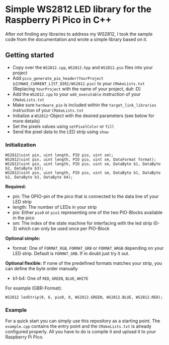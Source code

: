 # Simple WS2812 LED library for the Raspberry Pi Pico in C++

After not finding any libraries to address my WS2812, I took the sample code from the documentation and wrote a simple library based on it.

## Getting started

- Copy over the `WS2812.cpp`, `WS2812.hpp` and `WS2812.pio` files into your project
- Add `pico_generate_pio_header(YourProject ${CMAKE_CURRENT_LIST_DIR}/WS2812.pio)` to your `CMakeLists.txt` (Replacing `YourProject` with the name of your project, duh :D)
- Add the `WS2812.cpp` to your `add_executable` instruction of your `CMakeLists.txt`
- Make sure `hardware_pio` is included within the `target_link_libraries` instruction of your `CMakeLists.txt`
- Initialize a `WS2812`-Object with the desired parameters (see below for more details)
- Set the pixels values using `setPixelColor` or `fill`
- Send the pixel data to the LED strip using `show`

### Initialization

```
WS2812(uint pin, uint length, PIO pio, uint sm);
WS2812(uint pin, uint length, PIO pio, uint sm, DataFormat format);
WS2812(uint pin, uint length, PIO pio, uint sm, DataByte b1, DataByte b2, DataByte b3);
WS2812(uint pin, uint length, PIO pio, uint sm, DataByte b1, DataByte b2, DataByte b3, DataByte b4);
```

**Required:**
- pin: The GPIO-pin of the pico that is connected to the data line of your LED strip
- length: The number of LEDs in your strip
- pio: Either `pio0` or `pio1` representing one of the two PIO-Blocks available in the pico
- sm: The index of the state machine for interfacing with the led strip (0-3) which can only be used once per PIO-Block

**Optional simple:**
- format: One of `FORMAT_RGB`, `FORMAT_GRB` or `FORMAT_WRGB` depending on your LED strip. Default is `FORMAT_GRB`. If in doubt just try it out.

**Optional flexible:**
If none of the predefined formats matches your strip, you can define the byte order manually
- b1-b4: One of `RED`, `GREEN`, `BLUE`, `WHITE`

For example (GBR-Format):
```
WS2812 ledStrip(0, 6, pio0, 0, WS2812.GREEN, WS2812.BLUE, WS2812.RED);
```

### Example

For a quick start you can simply use this repository as a starting point. The `example.cpp` contains the entry point and the `CMakeLists.txt` is already configured properly. All you have to do is compile it and upload it to your Raspberry Pi Pico.
